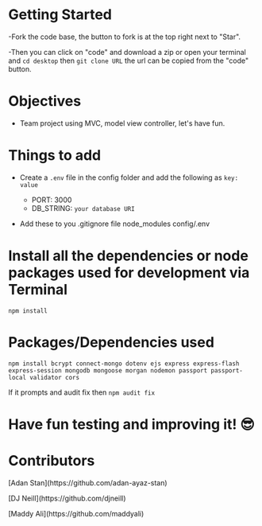 # Getting Started

-Fork the code base, the button to fork is at the top right next to "Star". 

-Then you can click on "code" and download a zip or open your terminal and `cd desktop` then `git clone URL` the url can be copied from the "code" button.

# Objectives

- Team project using MVC, model view controller, let's have fun.

# Things to add

- Create a `.env` file in the config folder and add the following as `key: value` 
  - PORT: 3000 
  - DB_STRING: `your database URI` 

- Add these to you .gitignore file
  node_modules
  config/.env
  
# Install all the dependencies or node packages used for development via Terminal

`npm install` 

# Packages/Dependencies used 


`npm install bcrypt connect-mongo dotenv ejs express express-flash express-session mongodb mongoose morgan nodemon passport passport-local validator cors`

If it prompts and audit fix then `npm audit fix`

# Have fun testing and improving it! 😎

# Contributors
<p>[Adan Stan](https://github.com/adan-ayaz-stan)</p>
<p>[DJ Neill](https://github.com/djneill)</p>
<p>[Maddy Ali](https://github.com/maddyali)</p>



